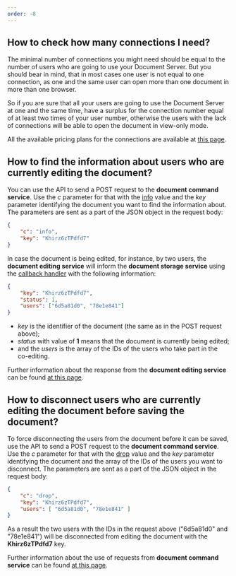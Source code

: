 ```yaml
---
order: -8
---
```


## How to check how many connections I need?

  The minimal number of connections you might need should be equal to the number of users who are going to use your Document Server. But you should bear in mind, that in most cases one user is not equal to one connection, as one and the same user can open more than one document in more than one browser.

  So if you are sure that all your users are going to use the Document Server at one and the same time, have a surplus for the connection number equal of at least two times of your user number, otherwise the users with the lack of connections will be able to open the document in view-only mode.

  All the available pricing plans for the connections are available at [this page](https://www.onlyoffice.com/integration-edition-prices.aspx).

## How to find the information about users who are currently editing the document?

  You can use the API to send a POST request to the **document command service**. Use the *c* parameter for that with the [info](../../../Additional%20API/Command%20service/info/index.md) value and the *key* parameter identifying the document you want to find the information about. The parameters are sent as a part of the JSON object in the request body:

  ``` json
  {
      "c": "info",
      "key": "Khirz6zTPdfd7"
  }
  ```

  In case the document is being edited, for instance, by two users, the **document editing service** will inform the **document storage service** using the [callback handler](../../../Usage%20API/Callback%20handler/index.md) with the following information:

  ``` json
  {
      "key": "Khirz6zTPdfd7",
      "status": 1,
      "users": ["6d5a81d0", "78e1e841"]
  }
  ```

  * *key* is the identifier of the document (the same as in the POST request above);
  * *status* with value of **1** means that the document is currently being edited;
  * and the *users* is the array of the IDs of the users who take part in the co-editing.

  Further information about the response from the **document editing service** can be found [at this page](../../../Usage%20API/Callback%20handler/index.md).

## How to disconnect users who are currently editing the document before saving the document?

  To force disconnecting the users from the document before it can be saved, use the API to send a POST request to the **document command service**. Use the *c* parameter for that with the [drop](../../../Additional%20API/Command%20service/drop/index.md) value and the *key* parameter identifying the document and the array of the IDs of the users you want to disconnect. The parameters are sent as a part of the JSON object in the request body:

  ``` json
  {
      "c": "drop",
      "key": "Khirz6zTPdfd7",
      "users": [ "6d5a81d0", "78e1e841" ]
  }
  ```

  As a result the two users with the IDs in the request above ("6d5a81d0" and "78e1e841") will be disconnected from editing the document with the **Khirz6zTPdfd7** key.

  Further information about the use of requests from **document command service** can be found [at this page](../../../Additional%20API/Command%20service/index.md).
